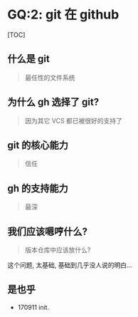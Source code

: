 # GQ:2: git 在 github

[TOC]


## 什么是 git

> 最任性的文件系统

## 为什么 gh 选择了 git?

> 因为其它 VCS 都已被很好的支持了




## git 的核心能力

> 信任


## gh 的支持能力

> 最深

## 我们应该嗯哼什么?

> 版本仓库中应该放什么?

这个问题, 太基础, 基础到几乎没人说的明白...


## 是也乎

- 170911 init.

